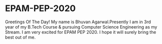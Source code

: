 # EPAM-PEP-2020

Greetings Of The Day!
My name is Bhuvan Agarwal.Presently I am in 3rd year of my B.Tech Course & pursuing Computer Science Engineering as my Stream.
I am very excited for EPAM PEP 2020. I hope it will surely bring the best out of me.

